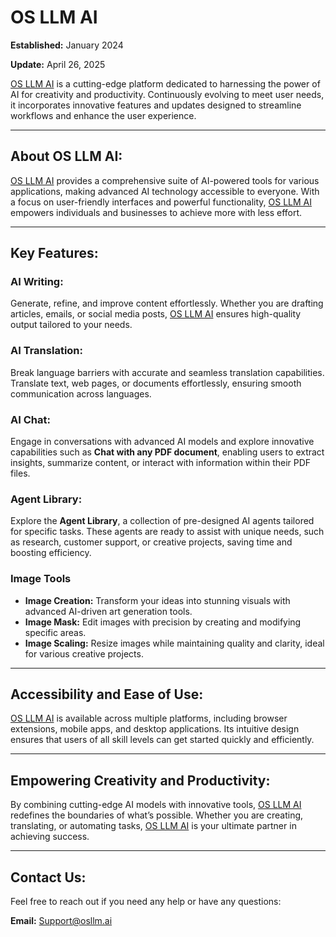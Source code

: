 # OS LLM AI

**Established:** January 2024  

**Update:** April 26, 2025

[OS LLM AI](http://www.osllm.ai/)  is a cutting-edge platform dedicated to harnessing the power of AI for creativity and productivity. Continuously evolving to meet user needs, it incorporates innovative features and updates designed to streamline workflows and enhance the user experience.



---

## About OS LLM AI:

[OS LLM AI](http://www.osllm.ai/)  provides a comprehensive suite of AI-powered tools for various applications, making advanced AI technology accessible to everyone. With a focus on user-friendly interfaces and powerful functionality, [OS LLM AI](http://www.osllm.ai/)  empowers individuals and businesses to achieve more with less effort.

---

## Key Features:

### AI Writing:
Generate, refine, and improve content effortlessly. Whether you are drafting articles, emails, or social media posts, [OS LLM AI](http://www.osllm.ai/)  ensures high-quality output tailored to your needs.

### AI Translation:
Break language barriers with accurate and seamless translation capabilities. Translate text, web pages, or documents effortlessly, ensuring smooth communication across languages.

### AI Chat:
Engage in conversations with advanced AI models and explore innovative capabilities such as **Chat with any PDF document**, enabling users to extract insights, summarize content, or interact with information within their PDF files.

### Agent Library:
Explore the **Agent Library**, a collection of pre-designed AI agents tailored for specific tasks. These agents are ready to assist with unique needs, such as research, customer support, or creative projects, saving time and boosting efficiency.

### Image Tools
- **Image Creation:** Transform your ideas into stunning visuals with advanced AI-driven art generation tools.  
- **Image Mask:** Edit images with precision by creating and modifying specific areas.  
- **Image Scaling:** Resize images while maintaining quality and clarity, ideal for various creative projects.

---

## Accessibility and Ease of Use:

[OS LLM AI](http://www.osllm.ai/) is available across multiple platforms, including browser extensions, mobile apps, and desktop applications. Its intuitive design ensures that users of all skill levels can get started quickly and efficiently.

---

## Empowering Creativity and Productivity:
 
By combining cutting-edge AI models with innovative tools, [OS LLM AI](http://www.osllm.ai/)  redefines the boundaries of what’s possible. Whether you are creating, translating, or automating tasks, [OS LLM AI](http://www.osllm.ai/)  is your ultimate partner in achieving success.

---

## Contact Us:

Feel free to reach out if you need any help or have any questions:

**Email:** Support@osllm.ai



